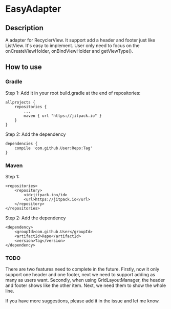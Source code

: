 # EasyAdapter

## Description

A adapter for RecyclerView. It support add a header and footer just like ListView. It's easy to implement. User only need to focus on the onCreateViewHolder, onBindViewHolder and getViewType().


## How to use

### Gradle
Step 1: Add it in your root build.gradle at the end of repositories:

    allprojects {
		repositories {
			...
			maven { url "https://jitpack.io" }
		}
	}
	
	
Step 2: Add the dependency
    
    dependencies {
		compile 'com.github.User:Repo:Tag'
	}
	
### Maven

Step 1:

	<repositories>
		<repository>
		    <id>jitpack.io</id>
		    <url>https://jitpack.io</url>
		</repository>
	</repositories>

Step 2: Add the dependency

	<dependency>
	    <groupId>com.github.User</groupId>
	    <artifactId>Repo</artifactId>
	    <version>Tag</version>
	</dependency>


### TODO

There are two features need to complete in the future. Firstly, now it only support one header and one footer, next we need to support adding as many as users want. Secondly, when using GridLayoutManager, the header and footer shows like the other item. Next, we need them to show the whole line.

If you have more suggestions, please add it in the issue and let me know.